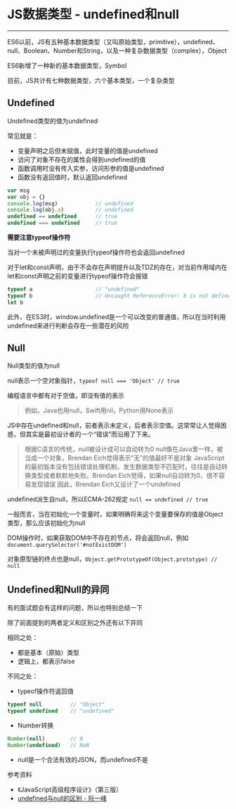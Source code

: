 # JS数据类型 - undefined和null

---

ES6以前，JS有五种基本数据类型（又叫原始类型，primitive），undefined、null、Boolean、Number和String，以及一种复杂数据类型（complex），Object

ES6新增了一种新的基本数据类型，Symbol

目前，JS共计有七种数据类型，六个基本类型，一个复杂类型

## Undefined

Undefined类型的值为undefined

常见就是：
- 变量声明之后但未赋值，此时变量的值是undefined
- 访问了对象不存在的属性会得到undefined的值
- 函数调用时没有传入实参，访问形参的值是undefined
- 函数没有返回值时，默认返回undefined

```js
var msg
var obj = {}
console.log(msg)            // undefined
console.log(obj.a)          // undefined
undefined == undefined      // true
undefined === undefined     // true
```

**需要注意typeof操作符**

当对一个未被声明过的变量执行typeof操作符也会返回undefined

对于let和const声明，由于不会存在声明提升以及TDZ的存在，对当前作用域内在let和const声明之前的变量进行typeof操作符会报错

```js
typeof a                    // "undefined"
typeof b                    // Uncaught ReferenceError: b is not defined
let b
```

此外，在ES3时，window.undefined是一个可以改变的普通值，所以在当时利用undefined来进行判断会存在一些潜在的风险

## Null

Null类型的值为null

null表示一个空对象指针，`typeof null === 'Object' // true`

编程语言中都有对于空值，即没有值的表示
> 例如，Java也用null，Swift用nil，Python用None表示

JS中存在undefined和null，前者表示未定义，后者表示空值。这常常让人觉得困惑，但其实是最初设计者的一个“错误”而沿用了下来。
> 根据C语言的传统，null被设计成可以自动转为0
> null像在Java里一样，被当成一个对象，Brendan Eich觉得表示"无"的值最好不是对象
> JavaScript的最初版本没有包括错误处理机制，发生数据类型不匹配时，往往是自动转换类型或者默默地失败。Brendan Eich觉得，如果null自动转为0，很不容易发现错误
> 因此，Brendan Eich又设计了一个undefined

undefined派生自null，所以ECMA-262规定 `null == undefined // true`

一般而言，当在初始化一个变量时，如果明确将来这个变量要保存的值是Object类型，那么应该初始化为null

DOM操作时，如果获取DOM中不存在的节点，将会返回null，例如`document.querySelector('#notExistDOM')`

对象原型链的终点也是null，`Object.getPrototypeOf(Object.prototype) // null`

## Undefined和Null的异同

有的面试题会有这样的问题，所以也特别总结一下

除了前面提到的两者定义和区别之外还有以下异同

相同之处：
- 都是基本（原始）类型
- 逻辑上，都表示false

不同之处：
- typeof操作符返回值
```js
typeof null         // "Object"
typeof undefined    // "undefined"
```
- Number转换
```js
Number(null)        // 0
Number(undefined)   // NaN
```
- null是一个合法有效的JSON，而undefined不是


参考资料
- 《JavaScript高级程序设计》（第三版）
- [undefined与null的区别 - 阮一峰](http://www.ruanyifeng.com/blog/2014/03/undefined-vs-null.html)